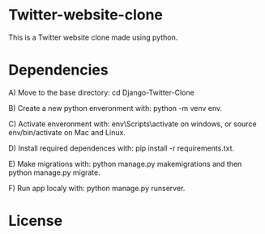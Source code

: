 # Twitter-website-clone 

This is a Twitter website clone made using python. 

# Dependencies 



A) Move to the base directory: cd Django-Twitter-Clone

B) Create a new python enveronment with: python -m venv env.

C) Activate enveronment with: env\Scripts\activate on windows, or source env/bin/activate on Mac and Linux.

D) Install required dependences with: pip install -r requirements.txt.

E) Make migrations with: python manage.py makemigrations and then python manage.py migrate.

F) Run app localy with: python manage.py runserver. 

# License 

